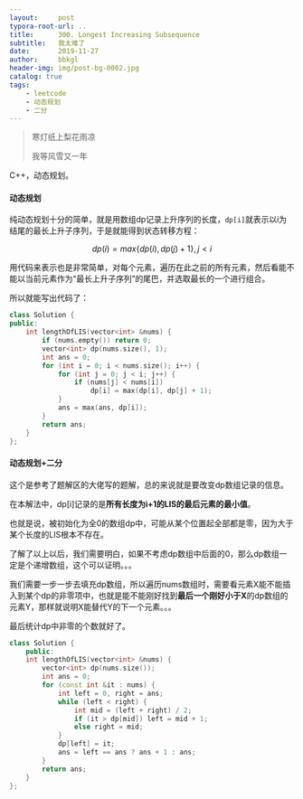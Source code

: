 ```yaml
---
layout:     post
typora-root-url: ..
title:      300. Longest Increasing Subsequence
subtitle:   我太难了
date:       2019-11-27
author:     bbkgl
header-img: img/post-bg-0002.jpg
catalog: true
tags:
    - leetcode
    - 动态规划
    - 二分
---
```


>寒灯纸上梨花雨凉
>
>我等风雪又一年

C++，动态规划。

#### 动态规划

纯动态规划十分的简单，就是用数组dp记录上升序列的长度，`dp[i]`就表示以i为结尾的最长上升子序列，于是就能得到状态转移方程：

$$
dp(i) = max\{dp(i), dp(j) + 1\} ,j < i
$$

用代码来表示也是非常简单，对每个元素，遍历在此之前的所有元素，然后看能不能以当前元素作为“最长上升子序列”的尾巴，并选取最长的一个进行组合。

所以就能写出代码了：

```cpp
class Solution {
public:
    int lengthOfLIS(vector<int> &nums) {
        if (nums.empty()) return 0;
        vector<int> dp(nums.size(), 1);
        int ans = 0;
        for (int i = 0; i < nums.size(); i++) {
            for (int j = 0; j < i; j++) {
                if (nums[j] < nums[i])
                    dp[i] = max(dp[i], dp[j] + 1);
            }
            ans = max(ans, dp[i]);
        }
        return ans;
    }
};
```

#### 动态规划+二分

这个是参考了题解区的大佬写的题解，总的来说就是要改变dp数组记录的信息。

在本解法中，dp[i]记录的是**所有长度为i+1的LIS的最后元素的最小值**。

也就是说，被初始化为全0的数组dp中，可能从某个位置起全部都是零，因为大于某个长度的LIS根本不存在。

了解了以上以后，我们需要明白，如果不考虑dp数组中后面的0，那么dp数组一定是个递增数组，这个可以证明。。。

我们需要一步一步去填充dp数组，所以遍历nums数组时，需要看元素X能不能插入到某个dp的非零项中，也就是能不能刚好找到**最后一个刚好小于X**的dp数组的元素Y，那样就说明X能替代Y的下一个元素。。。

最后统计dp中非零的个数就好了。

```cpp
class Solution {
    public:
    int lengthOfLIS(vector<int> &nums) {
        vector<int> dp(nums.size());
        int ans = 0;
        for (const int &it : nums) {
            int left = 0, right = ans;
            while (left < right) {
                int mid = (left + right) / 2;
                if (it > dp[mid]) left = mid + 1;
                else right = mid; 
            }
            dp[left] = it;
            ans = left == ans ? ans + 1 : ans;
        }
        return ans;
    }
};
```


